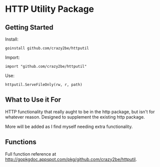 HTTP Utility Package
====================

Getting Started
---------------

Install:

    goinstall github.com/crazy2be/httputil

Import:

    import "github.com/crazy2be/httputil"

Use:

    httputil.ServeFileOnly(rw, r, path)

What to Use it For
------------------
HTTP functionality that really aught to be in the http package, but isn't for whatever reason. Designed to supplement the existing http package.

More will be added as I find myself needing extra functionality.

Functions
---------

Full function reference at http://gopkgdoc.appspot.com/pkg/github.com/crazy2be/httputil.